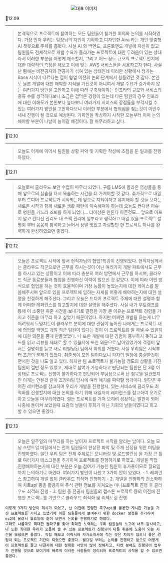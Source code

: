 <p align="center">
  <img src="https://img1.daumcdn.net/thumb/R1280x0/?scode=mtistory2&fname=https%3A%2F%2Fblog.kakaocdn.net%2Fdn%2FcBRf8s%2FbtsJpLquWMc%2FKbzCf52xTzFQSGzWgRv4Kk%2Fimg.png" alt="대표 이미지" />
</p>

📆12.09

---

> 본격적으로 프로젝트에 참여하는 모든 팀원들이 참가한 회의와 논의를 시작하였다. 가장 먼저 우리는 팀장님의 지인이 기획하고 디자인한 Aira 라는 개인 맞춤형 AI 챗봇으로 주제를 좁혔다. 사실 AI 와 백엔드, 프론트앤드 개발에 자신이 없고 팀원들도 전체적으로 개발 수요가 올라가는 프로젝트에 대한 두려움이 있는 상태라서 이러한 부분을 어떻게 해소할지, 그리고 어느 정도 규모의 프로젝트인지에 대한 대략적인 측정을 해보고 이에 맞는 AWS 서비스들을 사용하고자 한다. 사실 난 팀에는 비전공자와 전공자가 섞여 있는 상태인데 이러한 상황에서 생기는 Base 지식이 다르다는 점이 협업 이전의 논의 단계에서 힘들었던 것 같다. 본인도 물론 개발에 대한 해박한 지식을 가진것이 아니여서 개발 수요가 증가하지 않는 여러가지 방안을 고안하고 이에 따라 구축해야하는 인프라의 규모와 서비스의 종류 수를 생각하다보니 조금은 겁먹은 경향이 있는데 다른 팀원의 경우 인프라에 대한 이해도가 본인보다 높다보니 여러가지 서비스의 장점들을 부각시킬 수 있는 여러가지 방안을 고안하다보니 이러한 부분에서 협의점을 찾는것이 이번주 내내 진행이 될 것으로 예상된다. 기획안을 작성하기 시작한 오늘부터 아마 논의 해야할 부분이 나날이 늘어갈 예정이다. 잘 마무리하고 싶다.

---

📆12.10

---

> 오늘도 어제에 이어서 팀원들 상황 파악 및 기획안 작성에 초점을 둔 일과를 진행하였다. 
---

📆12.11

---
> 오늘로써 클라우드 보안 수업이 마무리 되었다. 구름 LMS에 올라온 영상들을 통해 앞으로의 실습을 다시 복습하는 시간을 더 가져야할 것 같다. 추가적으로 내일부터 드디어 프로젝트가 시작되는데 앞으로 지켜야하고 유지해야 할 것들 보다는 새로운 시작과 함께 새로운 생활 패턴에 익숙해져야 하는데 오늘도 컨디션 이슈로 병원을 가느라 조퇴를 하게 되었다... 더이상은 안된다 아픈것도... 앞으로 아프지 말고 컨디션 관리도 내 스펙 관리에 일부라고 생각하고 내일 있을 프로젝트 설명회 부터 꼼꼼히 참석하고 들어서 정말 멋있고 자랑할만 한 프로젝트 하나를 완벽하게 완성하였으면 좋겠다.

---

📆12.12

---
> 오늘은 프로젝트 시작에 앞서 현직자님의 협업?특강이 진행되었다. 현직자님께서는 클라우드 직군으로만 근무를 하시는것이 아닌 여러가지 개발 파트에서도 근무를 하시고 있는 상황이고 이에 따라 충분히 여러 방면에서 근무를 하시며, 클라우드 직군 동료분들과 협업을 진행하신 이력이 많으신 것 같았다. 이에 따라 어떤 방식으로 협업을 하는 것이 효율적이며 가장 능률이 높았는지에 대한 케이스를 말씀해주시며 앞으로 있을 프로젝트에 임하는 자세를 어떻게 해야하는지에 대한 설명을 친절하게 해주셨다. 그리고 오늘은 드디어 프로젝트 주제에 대한 설명과 함께 어떠한 레퍼런스를 참고할지에 대한 설명을 해주셨다. 사실 내가 부트캠프를 통해 이 소중한 취준 시간을 보내기로 결정한 가장 큰 이유는 프로젝트 경험을 가지고 취준을 마무리 하고 싶었기 때문이었다. 하지만 어쩌면 개발을 하는게 너무 어려워서 도망치듯이 클라우드 분야에 대한 관심이 높아진 나에게는 프로젝트 내에 협업할 백엔드 개발 직군 팀원이 없다는 것이 이 프로젝트를 잘 해낼 수 있을지에 대한 의문을 품게 만들었었다. 나 또한 개발에 대한 경험이 풍부하지 못하고 코드를 읽고 리뷰를 제대로 할 수 있을지에 또한 의문으로 남아있었기에 걱정이 앞서는 설명회를 듣고 새로 리빌딩된 팀에서 회의를 거쳤다. 사실 우리팀은 시작부터 조금의 문제가 있었다. 취준생이 모인 팀이다보니 각자의 일정에 충실한것이 먼저인 것을 나도 알고 있다. 하지만 팀 프로젝트가 불가능할 정도의 상황을 가진 팀원이 절반 정도 있었고, 제대로 참여가 가능하다고 판단되는 팀원은 단 3명 이상태로 프로젝트 진행이 불가하다고 판단되어 부팀장으로써 난 침묵을 일관했지만 이제는 안될것 같아 조장미팅 당시에 여러 얘기를 피력할 생각이다. 일단은 주어진 레퍼런스를 참고하여 우리가 개발을 진행할지, 있는 서비스에 클라우드 최적화를 진행할지에 대한 논의를 하기 위해 내일까지 레퍼런스를 참고하여 오기로 하고 오늘을 마무리하였다. 힘든 프로젝트를 거쳐 오히려 성장하는 발판이 되어 나중에 돌이켜 보았을때 요즘의 날들이 후회가 아닌 기회의 날들이였다고 회고 할 수 있으면 좋겠다.

---

📆12.13

---
> 오늘은 일주일의 마무리를 하는 날이자 프로젝트 시작을 알리는 날이다. 오늘 모닝 스탠드업 미팅에서는 먼저 팀원들의 현상황 파악 및 주제 선정을 위한 미팅을 진행하였다. 일단 우리 팀은 전체 주제로는 모니터링 및 로드밸런싱 을 가장 큰 틀로 여러가지 테스크들을 추가하며 프로젝트를 진행하기로 하였고, 개발을 직접 진행해야하는가에 대한 부분은 오늘 참여가 가능한 팀원이 휴가중이므로 월요일까지 논의하기로 하였다. 여러가지 방안이 나왔고 3가지 안이 있었다. 
    - 1. 레퍼런스 참고하여 개발 없이 클라우드 최적화 진행하기
    - 2. 개발을 진행하되 간소화하여 차트api 등을 활용하여 주식 관련 정보를 가져오는 미니프로젝트 진행 후 클라우드 최적화 진행
    - 3. 팀원 중 전공자 팀원들의 캡스톤 프로젝트 등의 이전에 진행한 프로젝트를 기반으로 클라우드 최적화 및 리펙토링 진행

    이렇게 3가지 방안이 제시가 되었고, 난 이전에 진행한 축구api를 활용한 게시판 기능을 가진 프로젝트를 가지고 있었기에 이를 팀원들에게 보여주기 위한 docker 설정을 추가하여 ec2에 올려서 월요일에 같이 보면서 논의를 진행하기로 하였다.
    그래도 나름대로 최대한 돌파구를 찾아 최대한 노력하는 우리 팀원들의 노고에 너무 감사하고, 나 또한 최대한 우리가 포폴에 쓸 수 있는 프로젝트가 진행되어 다들 취준에 도움이 되는 시간을 보냈으면 좋겠다. 직접 해보고 이력서와 자기소개서에 적는 것은 차이가 있으니 좋은 경험이 되는 프로젝트 기간이 되었으면 좋겠다. 월요일 부터는 논의를 진행하고 앞으로 어떻게 이 프로젝트를 끌고 나갈지에 대한 정확한 사안이 많이 정해지고, 티켓 분배도 진행되어 업무가 진행될 것으로 보이기에 빠르게 이러한 사항들이 정리되어 프로젝트의 시작을 할 수 있으면 좋겠다.





